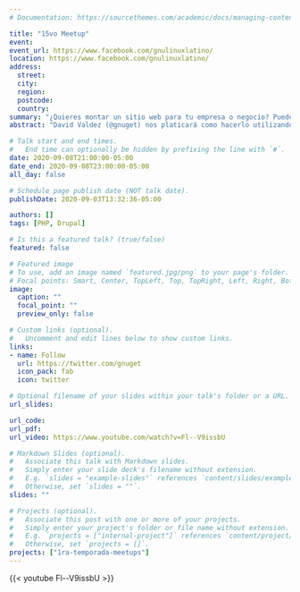 ```yaml
---
# Documentation: https://sourcethemes.com/academic/docs/managing-content/

title: "15vo Meetup"
event:
event_url: https://www.facebook.com/gnulinuxlatino/
location: https://www.facebook.com/gnulinuxlatino/
address:
  street:
  city:
  region:
  postcode:
  country:
summary: "¿Quieres montar un sitio web para tu empresa o negocio? Puedes hacerlo con Drupal."
abstract: "David Valdez (@gnuget) nos platicará como hacerlo utilizando el framework Drupal así como también poder contribuir al desarrollo de este exitoso proyecto."

# Talk start and end times.
#   End time can optionally be hidden by prefixing the line with `#`.
date: 2020-09-08T21:00:00-05:00
date_end: 2020-09-08T23:00:00-05:00
all_day: false

# Schedule page publish date (NOT talk date).
publishDate: 2020-09-03T13:32:36-05:00

authors: []
tags: [PHP, Drupal]

# Is this a featured talk? (true/false)
featured: false

# Featured image
# To use, add an image named `featured.jpg/png` to your page's folder.
# Focal points: Smart, Center, TopLeft, Top, TopRight, Left, Right, BottomLeft, Bottom, BottomRight.
image:
  caption: ""
  focal_point: ""
  preview_only: false

# Custom links (optional).
#   Uncomment and edit lines below to show custom links.
links:
- name: Follow
  url: https://twitter.com/gnuget
  icon_pack: fab
  icon: twitter

# Optional filename of your slides within your talk's folder or a URL.
url_slides:

url_code:
url_pdf:
url_video: https://www.youtube.com/watch?v=Fl--V9issbU

# Markdown Slides (optional).
#   Associate this talk with Markdown slides.
#   Simply enter your slide deck's filename without extension.
#   E.g. `slides = "example-slides"` references `content/slides/example-slides.md`.
#   Otherwise, set `slides = ""`.
slides: ""

# Projects (optional).
#   Associate this post with one or more of your projects.
#   Simply enter your project's folder or file name without extension.
#   E.g. `projects = ["internal-project"]` references `content/project/deep-learning/index.md`.
#   Otherwise, set `projects = []`.
projects: ["1ra-temporada-meetups"]
---
```


{{< youtube Fl--V9issbU >}}